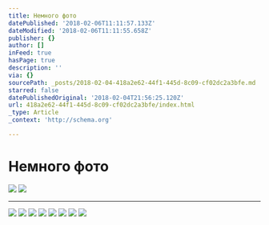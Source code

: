 ```yaml
---
title: Немного фото
datePublished: '2018-02-06T11:11:57.133Z'
dateModified: '2018-02-06T11:11:55.658Z'
publisher: {}
author: []
inFeed: true
hasPage: true
description: ''
via: {}
sourcePath: _posts/2018-02-04-418a2e62-44f1-445d-8c09-cf02dc2a3bfe.md
starred: false
datePublishedOriginal: '2018-02-04T21:56:25.120Z'
url: 418a2e62-44f1-445d-8c09-cf02dc2a3bfe/index.html
_type: Article
_context: 'http://schema.org'

---
```

# Немного фото
![](https://the-grid-user-content.s3-us-west-2.amazonaws.com/3efe443e-ac0d-4c8f-8a2c-c49a6f8ec990.jpg)
![](https://the-grid-user-content.s3-us-west-2.amazonaws.com/4f55fd08-08ba-4474-aaab-e90c9ca0a72a.jpg)

---

![](https://the-grid-user-content.s3-us-west-2.amazonaws.com/ef083481-7e30-4709-a466-68afc850f108.jpg)
![](https://the-grid-user-content.s3-us-west-2.amazonaws.com/7430d89f-85aa-4c93-b976-c887652d56c8.jpg)
![](https://the-grid-user-content.s3-us-west-2.amazonaws.com/e5b7ce42-a030-4822-b61c-8f6e7bc178d2.jpg)
![](https://the-grid-user-content.s3-us-west-2.amazonaws.com/2acc6922-d520-4f16-9f52-63554034f71f.jpg)
![](https://the-grid-user-content.s3-us-west-2.amazonaws.com/90608e1e-6505-43c4-b263-f11cae9902a7.jpg)
![](https://the-grid-user-content.s3-us-west-2.amazonaws.com/608c1089-ebb2-4483-ba99-2de9094097e5.jpg)
![](https://the-grid-user-content.s3-us-west-2.amazonaws.com/aad60fb1-36c6-45a7-880f-ff8578cc1cd0.jpg)
![](https://the-grid-user-content.s3-us-west-2.amazonaws.com/9ee66b70-5826-4640-8aad-c1256c939a38.jpg)
